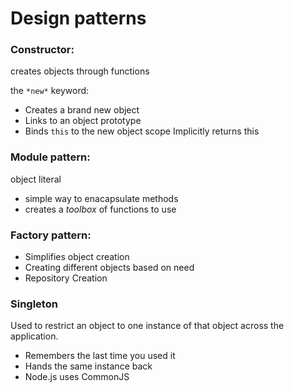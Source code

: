 # Design patterns

### Constructor:

creates objects through functions

the `*new*` keyword:

* Creates a brand new object
* Links to an object prototype
* Binds `this` to the new object scope Implicitly returns this

### Module pattern:

object literal

* simple way to enacapsulate methods
* creates a *toolbox* of functions to use

### Factory pattern:

* Simplifies object creation
* Creating different objects based on need 
* Repository Creation

### Singleton

Used to restrict an object to one instance of that object across the application.

* Remembers the last time you used it 
* Hands the same instance back 
* Node.js uses CommonJS

